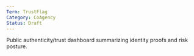 ```yaml
---
Term: TrustFlag
Category: CoAgency
Status: Draft
---
```

Public authenticity/trust dashboard summarizing identity proofs and risk posture.
